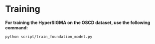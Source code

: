 # Training
**For training the HyperSIGMA on the OSCD dataset, use the following command:**
```
python script/train_foundation_model.py
```

